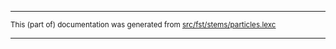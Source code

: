 

* * *

<small>This (part of) documentation was generated from [src/fst/stems/particles.lexc](https://github.com/giellalt/lang-tgl/blob/main/src/fst/stems/particles.lexc)</small>

---

